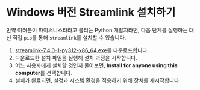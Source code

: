 # Windows 버전 Streamlink 설치하기

만약 여러분이 파이써니스타라고 불리는 Python 개발자라면, 다음 단계를 실행하는 대신 직접 `pip`를 통해 `streamlink`를 설치할 수 있습니다.

1. [streamlink-7.4.0-1-py312-x86_64.exe](https://github.com/streamlink/windows-builds/releases/download/7.4.0-1/streamlink-7.4.0-1-py312-x86_64.exe)를 다운로드합니다.
2. 다운로드한 설치 파일을 실행해 설치 과정을 시작합니다.
3. 어느 사용자에게 설치할 것인지 물어보면, **Install for anyone using this computer**를 선택합니다.
4. 설치가 완료되면, 설정과 시스템 환경을 적용하기 위해 장치를 재시작합니다.
